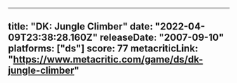 
---
title: "DK: Jungle Climber"
date: "2022-04-09T23:38:28.160Z"
releaseDate: "2007-09-10"
platforms: ["ds"]
score: 77
metacriticLink: "https://www.metacritic.com/game/ds/dk-jungle-climber"
---
